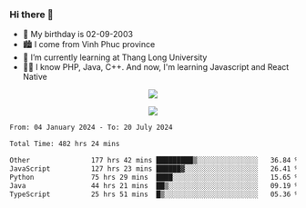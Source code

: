 ### Hi there 👋
- 🎂 My birthday is 02-09-2003
- 🏙️ I come from Vinh Phuc province
- 🌱 I’m currently learning at Thang Long University
- 🧑‍💻 I know PHP, Java, C++. And now, I'm learning Javascript and React Native
<p align="center"><img src="https://github-readme-stats.vercel.app/api?username=tmquang0209&show_icons=true&theme=gradient"></p>
<p align="center"><img src="https://github-readme-stats.vercel.app/api/top-langs/?username=tmquang0209&hide=scss,css&langs_count=10"></p>
<!--START_SECTION:waka-->

```txt
From: 04 January 2024 - To: 20 July 2024

Total Time: 482 hrs 24 mins

Other               177 hrs 42 mins █████████▒░░░░░░░░░░░░░░░   36.84 %
JavaScript          127 hrs 23 mins ██████▓░░░░░░░░░░░░░░░░░░   26.41 %
Python              75 hrs 29 mins  ████░░░░░░░░░░░░░░░░░░░░░   15.65 %
Java                44 hrs 21 mins  ██▒░░░░░░░░░░░░░░░░░░░░░░   09.19 %
TypeScript          25 hrs 51 mins  █▒░░░░░░░░░░░░░░░░░░░░░░░   05.36 %
```

<!--END_SECTION:waka-->
